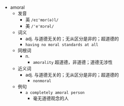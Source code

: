 - amoral
  - 发音
    - 英 `/eɪ'mɒr(ə)l/`
    - 美 `/'e'mɔrəl/`
  - 词义
    - adj. 与道德无关的；无从区分是非的；超道德的
    - `having no moral standards at all`
  - 同根词
    - n.
      - `amorality` 超道德，非道德；道德无涉性
  - 近义词
    - adj. 与道德无关的；无从区分是非的；超道德的
      - `nonmoral`
  - 例句
    - `a completely amoral person`
      - 毫无道德观念的人

